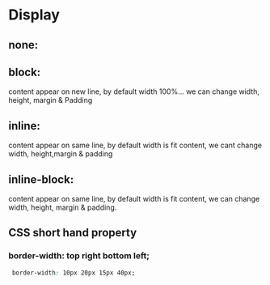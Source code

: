 # Display

## none:

## block:
content appear on new line, by default width 100%... we can change width, height, margin & Padding

## inline:    
 content appear on same line, by default width is fit content, we cant change width, height,margin & padding 

## inline-block:
content appear on same line, by default width is fit content, we can change width, height, margin & padding.


## CSS short hand property

### border-width: top right bottom left;


```css
 border-width: 10px 20px 15px 40px; 
```